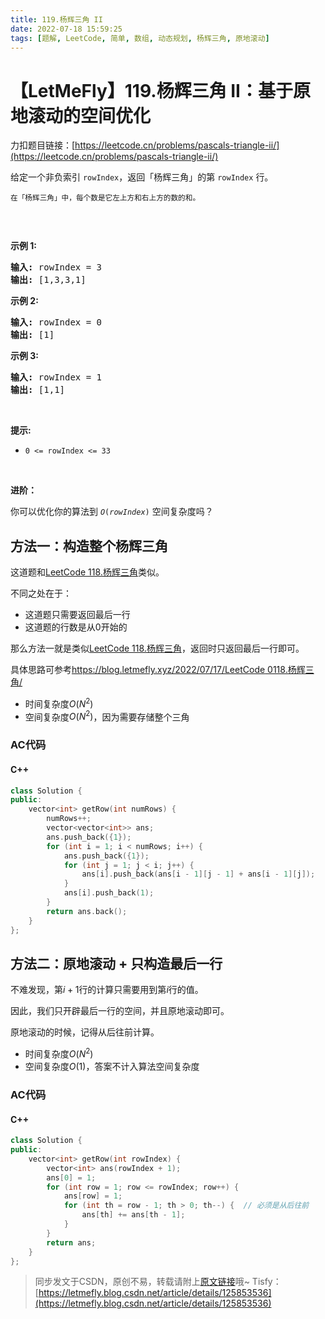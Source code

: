 ```yaml
---
title: 119.杨辉三角 II
date: 2022-07-18 15:59:25
tags: [题解, LeetCode, 简单, 数组, 动态规划, 杨辉三角, 原地滚动]
---
```


# 【LetMeFly】119.杨辉三角 II：基于原地滚动的空间优化

力扣题目链接：[https://leetcode.cn/problems/pascals-triangle-ii/](https://leetcode.cn/problems/pascals-triangle-ii/)

<p>给定一个非负索引 <code>rowIndex</code>，返回「杨辉三角」的第 <code>rowIndex</code><em> </em>行。</p>

<p><small>在「杨辉三角」中，每个数是它左上方和右上方的数的和。</small></p>

<p><img alt="" src="https://pic.leetcode-cn.com/1626927345-DZmfxB-PascalTriangleAnimated2.gif" /></p>

<p> </p>

<p><strong>示例 1:</strong></p>

<pre>
<strong>输入:</strong> rowIndex = 3
<strong>输出:</strong> [1,3,3,1]
</pre>

<p><strong>示例 2:</strong></p>

<pre>
<strong>输入:</strong> rowIndex = 0
<strong>输出:</strong> [1]
</pre>

<p><strong>示例 3:</strong></p>

<pre>
<strong>输入:</strong> rowIndex = 1
<strong>输出:</strong> [1,1]
</pre>

<p> </p>

<p><strong>提示:</strong></p>

<ul>
	<li><code>0 <= rowIndex <= 33</code></li>
</ul>

<p> </p>

<p><strong>进阶：</strong></p>

<p>你可以优化你的算法到 <code><em>O</em>(<i>rowIndex</i>)</code> 空间复杂度吗？</p>


    
## 方法一：构造整个杨辉三角

这道题和[LeetCode 118.杨辉三角](https://leetcode.cn/problems/pascals-triangle/)类似。

不同之处在于：

+ 这道题只需要返回最后一行
+ 这道题的行数是从0开始的

那么方法一就是类似[LeetCode 118.杨辉三角](https://letmefly.blog.csdn.net/article/details/125829159)，返回时只返回最后一行即可。

具体思路可参考[https://blog.letmefly.xyz/2022/07/17/LeetCode 0118.杨辉三角/](https://blog.letmefly.xyz/2022/07/17/LeetCode%200118.%E6%9D%A8%E8%BE%89%E4%B8%89%E8%A7%92/)

+ 时间复杂度$O(N^2)$
+ 空间复杂度$O(N^2)$，因为需要存储整个三角

### AC代码

#### C++

```cpp
class Solution {
public:
    vector<int> getRow(int numRows) {
        numRows++;
        vector<vector<int>> ans;
        ans.push_back({1});
        for (int i = 1; i < numRows; i++) {
            ans.push_back({1});
            for (int j = 1; j < i; j++) {
                ans[i].push_back(ans[i - 1][j - 1] + ans[i - 1][j]);
            }
            ans[i].push_back(1);
        }
        return ans.back();
    }
};
```
    
## 方法二：原地滚动 + 只构造最后一行

不难发现，第$i+1$行的计算只需要用到第$i$行的值。

因此，我们只开辟最后一行的空间，并且原地滚动即可。

原地滚动的时候，记得从后往前计算。

+ 时间复杂度$O(N^2)$
+ 空间复杂度$O(1)$，答案不计入算法空间复杂度

### AC代码

#### C++

```cpp
class Solution {
public:
    vector<int> getRow(int rowIndex) {
        vector<int> ans(rowIndex + 1);
        ans[0] = 1;
        for (int row = 1; row <= rowIndex; row++) {
            ans[row] = 1;
            for (int th = row - 1; th > 0; th--) {  // 必须是从后往前
                ans[th] += ans[th - 1];
            }
        }
        return ans;
    }
};
```

> 同步发文于CSDN，原创不易，转载请附上[原文链接](https://blog.letmefly.xyz/2022/07/18/LeetCode%200119.%E6%9D%A8%E8%BE%89%E4%B8%89%E8%A7%92II/)哦~
> Tisfy：[https://letmefly.blog.csdn.net/article/details/125853536](https://letmefly.blog.csdn.net/article/details/125853536)
